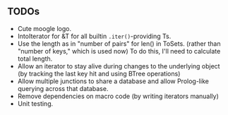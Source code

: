 
## TODOs

- Cute moogle logo.
- IntoIterator for &T for all builtin `.iter()`-providing Ts.
- Use the length as in "number of pairs" for len() in ToSets. (rather than "number of keys," which is used now) To do this, I'll need to calculate total length.
- Allow an iterator to stay alive during changes to the underlying object (by tracking the last key hit and using BTree operations)
- Allow multiple junctions to share a database and allow Prolog-like querying across that database.
- Remove dependencies on macro code (by writing iterators manually)
- Unit testing.
